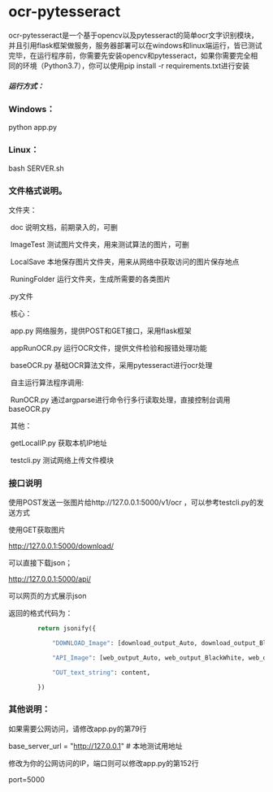 # ocr-pytesseract

ocr-pytesseract是一个基于opencv以及pytesseract的简单ocr文字识别模块，并且引用flask框架做服务，服务器部署可以在windows和linux端运行，皆已测试完毕，在运行程序前，你需要先安装opencv和pytesseract，如果你需要完全相同的环境（Python3.7），你可以使用pip install -r requirements.txt进行安装

##### 运行方式：

### Windows：

python app.py

### Linux：

bash SERVER.sh



### 文件格式说明。

文件夹：

​	doc					说明文档，前期录入的，可删

​	ImageTest		测试图片文件夹，用来测试算法的图片，可删

​	LocalSave		本地保存图片文件夹，用来从网络中获取访问的图片保存地点

​	RuningFolder	运行文件夹，生成所需要的各类图片

.py文件

​	核心：

​		app.py					网络服务，提供POST和GET接口，采用flask框架

​		appRunOCR.py	运行OCR文件，提供文件检验和报错处理功能

​		baseOCR.py			基础OCR算法文件，采用pytesseract进行ocr处理

​	自主运行算法程序调用:

​		RunOCR.py			通过argparse进行命令行多行读取处理，直接控制台调用baseOCR.py

​	其他：

​		getLocalIP.py		获取本机IP地址

​		testcli.py				测试网络上传文件模块	



### 接口说明

使用POST发送一张图片给http://127.0.0.1:5000/v1/ocr ，可以参考testcli.py的发送方式

使用GET获取图片

http://127.0.0.1:5000/download/ 

可以直接下载json；

http://127.0.0.1:5000/api/

可以网页的方式展示json



返回的格式代码为：

```python
        return jsonify({

​            "DOWNLOAD_Image": [download_output_Auto, download_output_BlackWhite, download_output_Grayscale],

​            "API_Image": [web_output_Auto, web_output_BlackWhite, web_output_Grayscale],

​            "OUT_text_string": content,

​        })
```



### 其他说明：

如果需要公网访问，请修改app.py的第79行

base_server_url = "http://127.0.0.1"  # 本地测试用地址

修改为你的公网访问的IP，端口则可以修改app.py的第152行

port=5000

